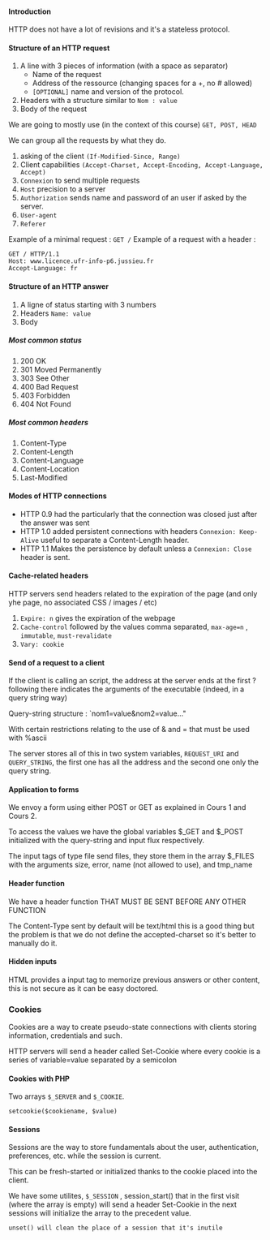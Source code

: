 #### Introduction

HTTP does not have a lot of revisions and it's a stateless protocol.

#### Structure of an HTTP request

1. A line with 3 pieces of information (with a space as separator)
    - Name of the request 
    - Address of the ressource (changing spaces for a +, no # allowed)
    - `[OPTIONAL]` name and version of the protocol.
2. Headers with a structure similar to `Nom : value`
3. Body of the request

We are going to mostly use (in the context of this course) `GET, POST, HEAD`

We can group all the requests by what they do. 

1. asking of the client `(If-Modified-Since, Range)`
2. Client capabilities `(Accept-Charset, Accept-Encoding, Accept-Language, Accept)`
3. `Connexion` to send multiple requests
4. `Host` precision to a server
5. `Authorization` sends name and password of an user if asked by the server.
6. `User-agent`
7. `Referer`

Example of a minimal request : `GET /`
Example of a request with a header : 
~~~
GET / HTTP/1.1
Host: www.licence.ufr-info-p6.jussieu.fr
Accept-Language: fr
~~~

#### Structure of an HTTP answer

1. A ligne of status starting with 3 numbers
2. Headers `Name: value`
3. Body

##### Most common status

1. 200 OK
2. 301 Moved Permanently
3. 303 See Other
4. 400 Bad Request
5. 403 Forbidden
6. 404 Not Found

##### Most common headers

1. Content-Type
2. Content-Length
3. Content-Language
4. Content-Location
5. Last-Modified

#### Modes of HTTP connections

- HTTP 0.9 had the particularly that the connection was closed just after the answer was sent
- HTTP 1.0 added persistent connections with headers `Connexion: Keep-Alive` useful to separate a Content-Length header.
- HTTP 1.1 Makes the persistence by default unless a `Connexion: Close` header is sent.

#### Cache-related headers

HTTP servers send headers related to the expiration of the page (and only yhe page, no associated CSS / images / etc)

1. `Expire: n` gives the expiration of the webpage
2. `Cache-control` followed by the values comma separated, `max-age=n` , `immutable`, `must-revalidate`
3. `Vary: cookie`

#### Send of a request to a client

If the client is calling an script, the address at the server ends at the first ? following there indicates the arguments of the executable (indeed, in a query string way)

Query-string structure : `nom1=value&nom2=value..."

With certain restrictions relating to the use of & and = that must be used with %ascii 

The server stores all of this in two system variables, `REQUEST_URI` and `QUERY_STRING`, the first one has all the address and the second one only the query string.

#### Application to forms

We envoy a form using either POST or GET as explained in Cours 1 and Cours 2.

To access the values we have the global variables $_GET and $_POST initialized with the query-string and input flux respectively.

The input tags of type file send files, they store them in the array $_FILES with the arguments size, error, name (not allowed to use), and tmp_name

#### Header function

We have a header function THAT MUST BE SENT BEFORE ANY OTHER FUNCTION

The Content-Type sent by default will be text/html this is a good thing but the problem is that we do not define the accepted-charset so it's better to manually do it.

#### Hidden inputs

HTML provides a input tag to memorize previous answers or other content, this is not secure as it can be easy doctored.

### Cookies

Cookies are a way to create pseudo-state connections with clients storing information, credentials and such.

HTTP servers will send a header called Set-Cookie where every cookie is a series of variable=value separated by a semicolon

#### Cookies with PHP

Two arrays `$_SERVER` and `$_COOKIE`.

`setcookie($cookiename, $value)`

#### Sessions

Sessions are the way to store fundamentals about the user, authentication, preferences, etc. while the session is current.

This can be fresh-started or initialized thanks to the cookie placed into the client.

We have some utilites, `$_SESSION` , session_start() that in the first visit (where the array is empty) will send a header Set-Cookie in the next sessions will initialize the array to the precedent value.

`unset() will clean the place of a session that it's inutile`

